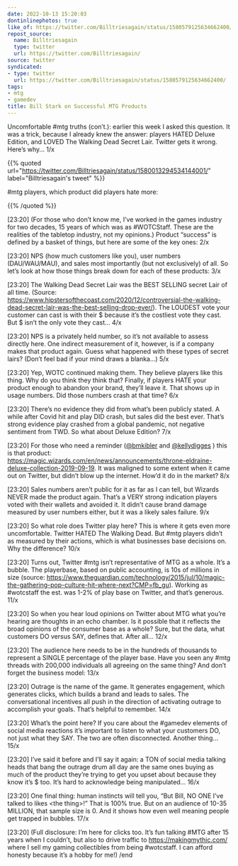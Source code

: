 ```yaml
---
date: 2022-10-13 15:20:03
dontinlinephotos: true
like_of: https://twitter.com/Billtriesagain/status/1580579125634662400/
repost_source:
  name: Billtriesagain
  type: twitter
  url: https://twitter.com/Billtriesagain/
source: twitter
syndicated:
- type: twitter
  url: https://twitter.com/Billtriesagain/status/1580579125634662400/
tags:
- mtg
- gamedev
title: Bill Stark on Successful MTG Products
---
```


Uncomfortable #mtg truths (con’t.): earlier this week I asked this question. It was a trick, because I already knew the answer: players HATED Deluxe Edition, and LOVED The Walking Dead Secret Lair. Twitter gets it wrong. Here’s why… 1/x 

{{% quoted url="https://twitter.com/Billtriesagain/status/1580013294534144001/" label="Billtriesagain's tweet" %}}

#mtg players, which product did players hate more:

{{% /quoted %}}

<time id="1580579127945744389">[23:20]</time> (For those who don’t know me, I’ve worked in the games industry for two decades, 15 years of which was as #WOTCStaff. These are the realities of the tabletop industry, not my opinions.) Product “success” is defined by a basket of things, but here are some of the key ones: 2/x

<time id="1580579129774444544">[23:20]</time> NPS (how much customers like you), user numbers (DAU/WAU/MAU), and sales most importantly (but not exclusively) of all. So let’s look at how those things break down for each of these products: 3/x

<time id="1580579131338936320">[23:20]</time> The Walking Dead Secret Lair was the BEST SELLING secret Lair of all time. (Source: https://www.hipstersofthecoast.com/2020/12/controversial-the-walking-dead-secret-lair-was-the-best-selling-drop-ever/). The LOUDEST vote your customer can cast is with their $ because it’s the costliest vote they cast. But $ isn’t the only vote they cast… 4/x

<time id="1580579132936982528">[23:20]</time> NPS is a privately held number, so it’s not available to assess directly here. One indirect measurement of it, however, is if a company makes that product again. Guess what happened with these types of secret lairs? (Don’t feel bad if your mind draws a blanka…) 5/x

<time id="1580579134140715010">[23:20]</time> Yep, WOTC continued making them. They believe players like this thing. Why do you think they think that? Finally, if players HATE your product enough to abandon your brand, they’ll leave it. That shows up in usage numbers. Did those numbers crash at that time? 6/x

<time id="1580579135839440897">[23:20]</time> There’s no evidence they did from what’s been publicly stated. A while after Covid hit and play DID crash, but sales did the best ever. That’s strong evidence play crashed from a global pandemic, not negative sentiment from TWD. So what about Deluxe Edition? 7/x

<time id="1580579137185779712">[23:20]</time> For those who need a reminder ([@bmkibler](https://twitter.com/bmkibler/) and [@kellydigges](https://twitter.com/kellydigges/) ) this is that product: https://magic.wizards.com/en/news/announcements/throne-eldraine-deluxe-collection-2019-09-19. It was maligned to some extent when it came out on Twitter, but didn’t blow up the internet. How’d it do in the market? 8/x

<time id="1580579138418905088">[23:20]</time> Sales numbers aren’t public for it as far as I can tell, but Wizards NEVER made the product again. That’s a VERY strong indication players voted with their wallets and avoided it. It didn’t cause brand damage measured by user numbers either, but it was a likely sales failure. 9/x

<time id="1580579139693989888">[23:20]</time> So what role does Twitter play here? This is where it gets even more uncomfortable. Twitter HATED The Walking Dead. But #mtg players didn’t as measured by their actions, which is what businesses base decisions on. Why the difference? 10/x

<time id="1580579140809658369">[23:20]</time> Turns out, Twitter #mtg isn’t representative of MTG as a whole. It’s a bubble. The playerbase, based on public accounting, is 10s of millions in size (source: https://www.theguardian.com/technology/2015/jul/10/magic-the-gathering-pop-culture-hit-where-next?CMP=fb_gu). Working as #wotcstaff the est. was 1-2% of play base on Twitter, and that’s generous. 11/x

<time id="1580579142139281408">[23:20]</time> So when you hear loud opinions on Twitter about MTG what you’re hearing are thoughts in an echo chamber. Is it possible that it reflects the broad opinions of the consumer base as a whole? Sure, but the data, what customers DO versus SAY, defines that. After all… 12/x

<time id="1580579143275909120">[23:20]</time> The audience here needs to be in the hundreds of thousands to represent a SINGLE percentage of the player base. Have you seen any #mtg threads with 200,000 individuals all agreeing on the same thing? And don’t forget the business model: 13/x

<time id="1580579144504840192">[23:20]</time> Outrage is the name of the game. It generates engagement, which generates clicks, which builds a brand and leads to sales. The conversational incentives all push in the direction of activating outrage to accomplish your goals. That’s helpful to remember. 14/x

<time id="1580579145758965761">[23:20]</time> What’s the point here? If you care about the #gamedev elements of social media reactions it’s important to listen to what your customers DO, not just what they SAY. The two are often disconnected. Another thing… 15/x

<time id="1580579146874621952">[23:20]</time> I’ve said it before and I’ll say it again: a TON of social media talking heads that bang the outrage drum all day are the same ones buying as much of the product they’re trying to get you upset about because they know it’s $ too. It’s hard to acknowledge being manipulated… 16/x

<time id="1580579147885469697">[23:20]</time> One final thing: human instincts will tell you, “But Bill, NO ONE I’ve talked to likes &lt;the thing&gt;!” That is 100% true. But on an audience of 10-35 MILLION, that sample size is 0. And it shows how even well meaning people get trapped in bubbles. 17/x

<time id="1580579149013745667">[23:20]</time> (Full disclosure: I’m here for clicks too. It’s fun talking #MTG after 15 years when I couldn’t, but also to drive traffic to https://makingmythic.com/ where I sell my gaming collectibles from being #wotcstaff. I can afford honesty because it’s a hobby for me!) /end